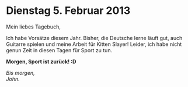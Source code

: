 Dienstag 5. Februar 2013
========

Mein liebes Tagebuch,

Ich habe Vorsätze diesem Jahr. Bisher, die Deutsche lerne läuft gut, auch Guitarre spielen und meine Arbeit für Kitten Slayer! Leider, ich habe nicht genun Zeit in diesen Tagen für Sport zu tun.

__Morgen, Sport ist zurück! :D__

_Bis morgen,_   
_John._